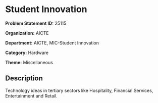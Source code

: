 # Student Innovation

**Problem Statement ID:** 25115

**Organization:** AICTE

**Department:** AICTE, MIC-Student Innovation

**Category:** Hardware

**Theme:** Miscellaneous

## Description

Technology ideas in tertiary sectors like Hospitality, Financial Services, Entertainment and Retail.

